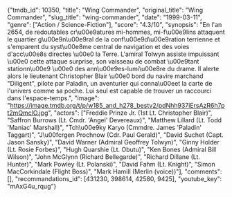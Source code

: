{"tmdb_id": 10350, "title": "Wing Commander", "original_title": "Wing Commander", "slug_title": "wing-commander", "date": "1999-03-11", "genre": ["Action / Science-Fiction"], "score": "4.3/10", "synopsis": "En l'an 2654, de redoutables cr\u00e9atures mi-hommes, mi-f\u00e9lins attaquent le quartier g\u00e9n\u00e9ral de la conf\u00e9d\u00e9ration terrienne et s'emparent du syst\u00e8me central de navigation et des voies d'acc\u00e8s directes \u00e0 la Terre. L'amiral Tolwyn assiste impuissant \u00e0 cette attaque surprise, son vaisseau de combat \u00e9tant stationn\u00e9 \u00e0 des ann\u00e9es-lumi\u00e8re du drame. Il alerte alors le lieutenant Christopher Blair \u00e0 bord du navire marchand \"Diligent\", pilote par Paladin, un aventurier qui conna\u00eet la carte de l'univers comme sa poche. Lui seul est capable de trouver un raccourci dans l'espace-temps.", "image": "https://image.tmdb.org/t/p/w185_and_h278_bestv2/pdNhh937iErsAzR6h7pt2mQmclO.jpg", "actors": ["Freddie Prinze Jr. (1st Lt. Christopher Blair)", "Saffron Burrows (Lt. Cmdr. 'Angel' Devereaux)", "Matthew Lillard (Lt. Todd 'Maniac' Marshall)", "Tch\u00e9ky Karyo (Cmmdre. James 'Paladin' Taggart)", "J\u00fcrgen Prochnow (Cdr. Paul Gerald)", "David Suchet (Capt. Jason Sansky)", "David Warner (Admiral Geoffrey Tolwyn)", "Ginny Holder (Lt. Rosie Forbes)", "Hugh Quarshie (Lt. Obutu)", "Ken Bones (Admiral Bill Wilson)", "John McGlynn (Richard Bellegarde)", "Richard Dillane (Lt. Hunter)", "Mark Powley (Lt. Polanski)", "David Fahm (Lt. Knight)", "Simon MacCorkindale (Flight Boss)", "Mark Hamill (Merlin (voice))"], "comments": [], "recommandations_id": [431230, 398614, 42580, 9425], "youtube_key": "mAxG4u_rqug"}